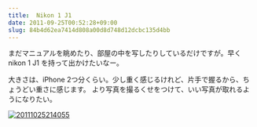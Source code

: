 ```yaml
---
title:  Nikon 1 J1
date: 2011-09-25T00:52:28+09:00
slug: 84b4d62ea7414d808a00d8d748d12dcbc135d4bb
---
```

まだマニュアルを眺めたり、部屋の中を写したりしているだけですが。早く nikon 1 J1 を持って出かけたいなー。

大きさは、iPhone 2つ分くらい。少し重く感じるけれど、片手で握るから、ちょうどい重さに感じます。
より写真を撮るくせをつけて、いい写真が取れるようになりたい。

<a href="http://f.hatena.ne.jp/qtakamitsu/20111025214055"><img src="http://img.f.hatena.ne.jp/images/fotolife/q/qtakamitsu/20111025/20111025214055.jpg" alt="20111025214055"></a>

